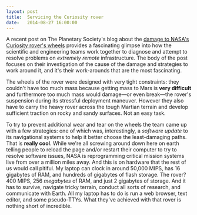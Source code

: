 ```yaml
---
layout: post
title:  Servicing the Curiosity rover
date:   2014-08-27 16:00:00
---
```


A recent post on The Planetary Society's blog about the [damage to NASA's Curiosity rover's wheels](http://www.planetary.org/blogs/emily-lakdawalla/2014/08190630-curiosity-wheel-damage.html) provides a fascinating glimpse into how the scientific and engineering teams work together to diagnose and attempt to resolve problems on *extremely remote* infrastructure. The body of the post focuses on their investigation of the cause of the damage and strategies to work around it, and it's their work-arounds that are the most fascinating.

The wheels of the rover were designed with very tight constraints: they couldn't have too much mass because getting mass to Mars is **very difficult** and furthermore too much mass would damage—or even break—the rover's suspension during its stressful deployment maneuver. However they also have to carry the heavy rover across the tough Martian terrain and develop sufficient traction on rocky and sandy surfaces. Not an easy task.

To try to prevent additional wear and tear on the wheels the team came up with a few strategies: one of which was, interestingly, a *software update* to its navigational systems to help it better choose the least-damaging paths. That is **really cool**. While we're all screwing around down here on earth telling people to reload the page and/or restart their computer to try to resolve software issues, NASA is reprogramming critical mission systems live from over a million miles away. And this is on hardware that the rest of us would call pitiful. My laptop can clock in around 50,000 MIPS, has 16 gigabytes of RAM, and hundreds of gigabytes of flash storage. The rover? 400 MIPS, 256 *megabytes* of RAM, and just 2 gigabytes of storage. And it has to survive, navigate tricky terrain, conduct all sorts of research, and communicate with Earth. All my laptop has to do is run a web browser, text editor, and some pseudo-TTYs. What they've achieved with that rover is nothing short of incredible.
